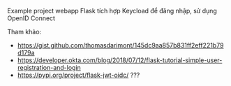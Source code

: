 Example project webapp Flask tích hợp Keycload để đăng nhập, sử dụng OpenID Connect

Tham khảo:
- https://gist.github.com/thomasdarimont/145dc9aa857b831ff2eff221b79d179a
- https://developer.okta.com/blog/2018/07/12/flask-tutorial-simple-user-registration-and-login
- https://pypi.org/project/flask-jwt-oidc/  ???